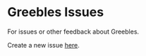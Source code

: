 Greebles Issues
===============

For issues or other feedback about Greebles.

Create a new issue [here][1].

[1]: https://github.com/grassblade-entertainment/greebles-issues/issues/new/choose

